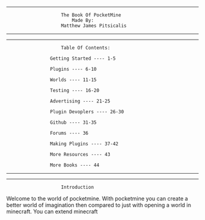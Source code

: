 -----------------------------------------------------------------------------
						The Book Of PocketMine
							Made By:
						Matthew James Pitsicalis
-----------------------------------------------------------------------------

-----------------------------------------------------------------------------
						Table Of Contents:
				
					Getting Started ---- 1-5
								
					Plugins ---- 6-10
					
					Worlds ---- 11-15
							
					Testing ---- 16-20
							
					Advertising ---- 21-25
							
					Plugin Devoplers ---- 26-30
								
					Github ---- 31-35
							
 					Forums ---- 36
					
					Making Plugins ---- 37-42
					
					More Resources ---- 43
					
					More Books ---- 44

----------------------------------------------------------------------------

----------------------------------------------------------------------------
						Introduction

Welcome to the world of pocketmine. With pocketmine you can create a better world of imagination then compared to just
with opening a world in minecraft. You can extend minecraft 